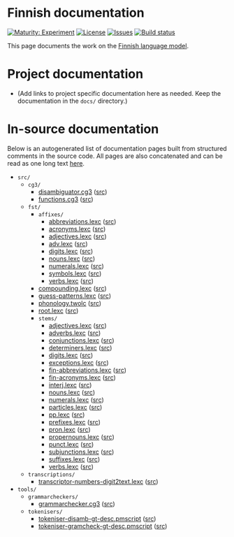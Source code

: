 # Finnish documentation

[![Maturity: Experiment](https://img.shields.io/badge/Maturity-Experiment-black.svg)](https://giellalt.github.io/MaturityClassification.html)
[![License](https://img.shields.io/github/license/giellalt/lang-fin)](https://github.com/giellalt/lang-fin/blob/main/LICENSE)
[![Issues](https://img.shields.io/github/issues/giellalt/lang-fin)](https://github.com/giellalt/lang-fin/issues)
[![Build status](https://github.com/giellalt/lang-fin/workflows/Speller%20CI+CD/badge.svg)](https://github.com/giellalt/lang-fin/actions)

This page documents the work on the [Finnish language model](http://github.com/giellalt/lang-fin). 

# Project documentation

* (Add links to project specific documentation here as needed. Keep the documentation in the `docs/` directory.)

# In-source documentation

Below is an autogenerated list of documentation pages built from structured comments in the source code. All pages are also concatenated and can be read as one long text [here](fin.md).

* `src/`
    * `cg3/`
        * [disambiguator.cg3](src-cg3-disambiguator.cg3.html) ([src](https://github.com/giellalt/lang-fin/blob/main/src/cg3/disambiguator.cg3))
        * [functions.cg3](src-cg3-functions.cg3.html) ([src](https://github.com/giellalt/lang-fin/blob/main/src/cg3/functions.cg3))
    * `fst/`
        * `affixes/`
            * [abbreviations.lexc](src-fst-affixes-abbreviations.lexc.html) ([src](https://github.com/giellalt/lang-fin/blob/main/src/fst/affixes/abbreviations.lexc))
            * [acronyms.lexc](src-fst-affixes-acronyms.lexc.html) ([src](https://github.com/giellalt/lang-fin/blob/main/src/fst/affixes/acronyms.lexc))
            * [adjectives.lexc](src-fst-affixes-adjectives.lexc.html) ([src](https://github.com/giellalt/lang-fin/blob/main/src/fst/affixes/adjectives.lexc))
            * [adv.lexc](src-fst-affixes-adv.lexc.html) ([src](https://github.com/giellalt/lang-fin/blob/main/src/fst/affixes/adv.lexc))
            * [digits.lexc](src-fst-affixes-digits.lexc.html) ([src](https://github.com/giellalt/lang-fin/blob/main/src/fst/affixes/digits.lexc))
            * [nouns.lexc](src-fst-affixes-nouns.lexc.html) ([src](https://github.com/giellalt/lang-fin/blob/main/src/fst/affixes/nouns.lexc))
            * [numerals.lexc](src-fst-affixes-numerals.lexc.html) ([src](https://github.com/giellalt/lang-fin/blob/main/src/fst/affixes/numerals.lexc))
            * [symbols.lexc](src-fst-affixes-symbols.lexc.html) ([src](https://github.com/giellalt/lang-fin/blob/main/src/fst/affixes/symbols.lexc))
            * [verbs.lexc](src-fst-affixes-verbs.lexc.html) ([src](https://github.com/giellalt/lang-fin/blob/main/src/fst/affixes/verbs.lexc))
        * [compounding.lexc](src-fst-compounding.lexc.html) ([src](https://github.com/giellalt/lang-fin/blob/main/src/fst/compounding.lexc))
        * [guess-patterns.lexc](src-fst-guess-patterns.lexc.html) ([src](https://github.com/giellalt/lang-fin/blob/main/src/fst/guess-patterns.lexc))
        * [phonology.twolc](src-fst-phonology.twolc.html) ([src](https://github.com/giellalt/lang-fin/blob/main/src/fst/phonology.twolc))
        * [root.lexc](src-fst-root.lexc.html) ([src](https://github.com/giellalt/lang-fin/blob/main/src/fst/root.lexc))
        * `stems/`
            * [adjectives.lexc](src-fst-stems-adjectives.lexc.html) ([src](https://github.com/giellalt/lang-fin/blob/main/src/fst/stems/adjectives.lexc))
            * [adverbs.lexc](src-fst-stems-adverbs.lexc.html) ([src](https://github.com/giellalt/lang-fin/blob/main/src/fst/stems/adverbs.lexc))
            * [conjunctions.lexc](src-fst-stems-conjunctions.lexc.html) ([src](https://github.com/giellalt/lang-fin/blob/main/src/fst/stems/conjunctions.lexc))
            * [determiners.lexc](src-fst-stems-determiners.lexc.html) ([src](https://github.com/giellalt/lang-fin/blob/main/src/fst/stems/determiners.lexc))
            * [digits.lexc](src-fst-stems-digits.lexc.html) ([src](https://github.com/giellalt/lang-fin/blob/main/src/fst/stems/digits.lexc))
            * [exceptions.lexc](src-fst-stems-exceptions.lexc.html) ([src](https://github.com/giellalt/lang-fin/blob/main/src/fst/stems/exceptions.lexc))
            * [fin-abbreviations.lexc](src-fst-stems-fin-abbreviations.lexc.html) ([src](https://github.com/giellalt/lang-fin/blob/main/src/fst/stems/fin-abbreviations.lexc))
            * [fin-acronyms.lexc](src-fst-stems-fin-acronyms.lexc.html) ([src](https://github.com/giellalt/lang-fin/blob/main/src/fst/stems/fin-acronyms.lexc))
            * [interj.lexc](src-fst-stems-interj.lexc.html) ([src](https://github.com/giellalt/lang-fin/blob/main/src/fst/stems/interj.lexc))
            * [nouns.lexc](src-fst-stems-nouns.lexc.html) ([src](https://github.com/giellalt/lang-fin/blob/main/src/fst/stems/nouns.lexc))
            * [numerals.lexc](src-fst-stems-numerals.lexc.html) ([src](https://github.com/giellalt/lang-fin/blob/main/src/fst/stems/numerals.lexc))
            * [particles.lexc](src-fst-stems-particles.lexc.html) ([src](https://github.com/giellalt/lang-fin/blob/main/src/fst/stems/particles.lexc))
            * [pp.lexc](src-fst-stems-pp.lexc.html) ([src](https://github.com/giellalt/lang-fin/blob/main/src/fst/stems/pp.lexc))
            * [prefixes.lexc](src-fst-stems-prefixes.lexc.html) ([src](https://github.com/giellalt/lang-fin/blob/main/src/fst/stems/prefixes.lexc))
            * [pron.lexc](src-fst-stems-pron.lexc.html) ([src](https://github.com/giellalt/lang-fin/blob/main/src/fst/stems/pron.lexc))
            * [propernouns.lexc](src-fst-stems-propernouns.lexc.html) ([src](https://github.com/giellalt/lang-fin/blob/main/src/fst/stems/propernouns.lexc))
            * [punct.lexc](src-fst-stems-punct.lexc.html) ([src](https://github.com/giellalt/lang-fin/blob/main/src/fst/stems/punct.lexc))
            * [subjunctions.lexc](src-fst-stems-subjunctions.lexc.html) ([src](https://github.com/giellalt/lang-fin/blob/main/src/fst/stems/subjunctions.lexc))
            * [suffixes.lexc](src-fst-stems-suffixes.lexc.html) ([src](https://github.com/giellalt/lang-fin/blob/main/src/fst/stems/suffixes.lexc))
            * [verbs.lexc](src-fst-stems-verbs.lexc.html) ([src](https://github.com/giellalt/lang-fin/blob/main/src/fst/stems/verbs.lexc))
    * `transcriptions/`
        * [transcriptor-numbers-digit2text.lexc](src-transcriptions-transcriptor-numbers-digit2text.lexc.html) ([src](https://github.com/giellalt/lang-fin/blob/main/src/transcriptions/transcriptor-numbers-digit2text.lexc))
* `tools/`
    * `grammarcheckers/`
        * [grammarchecker.cg3](tools-grammarcheckers-grammarchecker.cg3.html) ([src](https://github.com/giellalt/lang-fin/blob/main/tools/grammarcheckers/grammarchecker.cg3))
    * `tokenisers/`
        * [tokeniser-disamb-gt-desc.pmscript](tools-tokenisers-tokeniser-disamb-gt-desc.pmscript.html) ([src](https://github.com/giellalt/lang-fin/blob/main/tools/tokenisers/tokeniser-disamb-gt-desc.pmscript))
        * [tokeniser-gramcheck-gt-desc.pmscript](tools-tokenisers-tokeniser-gramcheck-gt-desc.pmscript.html) ([src](https://github.com/giellalt/lang-fin/blob/main/tools/tokenisers/tokeniser-gramcheck-gt-desc.pmscript))

